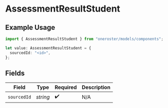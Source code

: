 # AssessmentResultStudent

## Example Usage

```typescript
import { AssessmentResultStudent } from "oneroster/models/components";

let value: AssessmentResultStudent = {
  sourcedId: "<id>",
};
```

## Fields

| Field              | Type               | Required           | Description        |
| ------------------ | ------------------ | ------------------ | ------------------ |
| `sourcedId`        | *string*           | :heavy_check_mark: | N/A                |